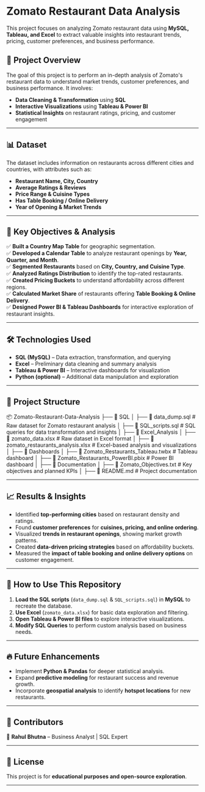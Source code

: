 # Zomato Restaurant Data Analysis

This project focuses on analyzing Zomato restaurant data using **MySQL, Tableau, and Excel** to extract valuable insights into restaurant trends, pricing, customer preferences, and business performance.

## 📌 Project Overview  
The goal of this project is to perform an in-depth analysis of Zomato's restaurant data to understand market trends, customer preferences, and business performance. It involves:  
- **Data Cleaning & Transformation** using **SQL**  
- **Interactive Visualizations** using **Tableau & Power BI**  
- **Statistical Insights** on restaurant ratings, pricing, and customer engagement  

---

## 📊 Dataset  

The dataset includes information on restaurants across different cities and countries, with attributes such as:  
- **Restaurant Name, City, Country**  
- **Average Ratings & Reviews**  
- **Price Range & Cuisine Types**  
- **Has Table Booking / Online Delivery**  
- **Year of Opening & Market Trends**  

---

## 🎯 Key Objectives & Analysis  

✅ **Built a Country Map Table** for geographic segmentation.  
✅ **Developed a Calendar Table** to analyze restaurant openings by **Year, Quarter, and Month**.  
✅ **Segmented Restaurants** based on **City, Country, and Cuisine Type**.  
✅ **Analyzed Ratings Distribution** to identify the top-rated restaurants.  
✅ **Created Pricing Buckets** to understand affordability across different regions.  
✅ **Calculated Market Share** of restaurants offering **Table Booking & Online Delivery**.  
✅ **Designed Power BI & Tableau Dashboards** for interactive exploration of restaurant insights.  

---

## 🛠️ Technologies Used  

- **SQL (MySQL)** – Data extraction, transformation, and querying  
- **Excel** – Preliminary data cleaning and summary analysis  
- **Tableau & Power BI** – Interactive dashboards for visualization  
- **Python (optional)** – Additional data manipulation and exploration  

---

## 📂 Project Structure  
📦 Zomato-Restaurant-Data-Analysis
├── 📁 SQL
│   ├── 📄 data_dump.sql                   # Raw dataset for Zomato restaurant analysis
│   ├── 📄 SQL_scripts.sql                 # SQL queries for data transformation and insights
│
├── 📁 Excel_Analysis
│   ├── 📄 zomato_data.xlsx                 # Raw dataset in Excel format
│   ├── 📄 zomato_restaurants_analysis.xlsx # Excel-based analysis and visualizations
│
├── 📁 Dashboards
│   ├── 📄 Zomato_Restaurants_Tableau.twbx  # Tableau dashboard
│   ├── 📄 Zomato_Restaurants_PowerBI.pbix  # Power BI dashboard
│
├── 📁 Documentation
│   ├── 📄 Zomato_Objectives.txt            # Key objectives and planned KPIs
│
├── 📄 README.md                            # Project documentation

---

## 📈 Results & Insights  

- Identified **top-performing cities** based on restaurant density and ratings.  
- Found **customer preferences** for **cuisines, pricing, and online ordering**.  
- Visualized **trends in restaurant openings**, showing market growth patterns.  
- Created **data-driven pricing strategies** based on affordability buckets.  
- Measured the **impact of table booking and online delivery options** on customer engagement.  

---

## 🚀 How to Use This Repository  

1. **Load the SQL scripts** (`data_dump.sql` & `SQL_scripts.sql`) in **MySQL** to recreate the database.  
2. **Use Excel** (`zomato_data.xlsx`) for basic data exploration and filtering.  
3. **Open Tableau & Power BI files** to explore interactive visualizations.  
4. **Modify SQL Queries** to perform custom analysis based on business needs.  

---

## 🔥 Future Enhancements  

- Implement **Python & Pandas** for deeper statistical analysis.  
- Expand **predictive modeling** for restaurant success and revenue growth.  
- Incorporate **geospatial analysis** to identify **hotspot locations** for new restaurants.  

---

## 🤝 Contributors  

👤 **Rahul Bhutna** – Business Analyst | SQL Expert  

---

## 📜 License  

This project is for **educational purposes and open-source exploration**.  

---
